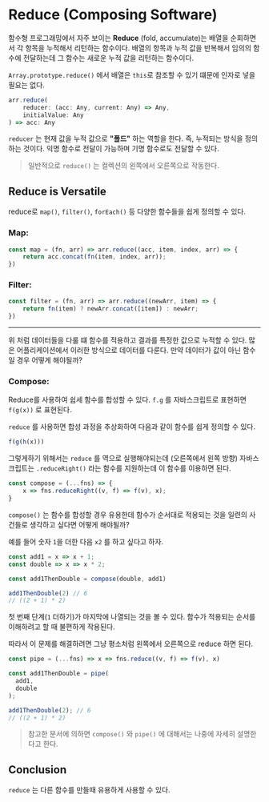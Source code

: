# Reduce (Composing Software)

함수형 프로그래밍에서 자주 보이는 **Reduce** (fold, accumulate)는 배열을 순회하면서 각 항목을 누적해서 리턴하는 함수이다. 배열의 항목과 누적 값을 반복해서 임의의 함수에 전달하는데 그 함수는 새로운 누적 값을 리턴하는 함수이다.

`Array.prototype.reduce()` 에서 배열은 `this`로 참조할 수 있기 떄문에 인자로 넣을 필요는 없다.

``` js
arr.reduce(
    reducer: (acc: Any, current: Any) => Any,
    initialValue: Any
) => acc: Any
```

`reducer` 는 현재 값을 누적 값으로 **"폴드"** 하는 역할을 한다. 즉, 누적되는 방식을 정의하는 것이다. 익명 함수로 전달이 가능하며 기명 함수로도 전달할 수 있다.

> 일반적으로 `reduce()` 는 컬렉션의 왼쪽에서 오른쪽으로 작동한다.

## Reduce is Versatile

reduce로 `map()`, `filter()`, `forEach()` 등 다양한 함수들을 쉽게 정의할 수 있다.

### Map:

``` js
const map = (fn, arr) => arr.reduce((acc, item, index, arr) => {
    return acc.concat(fn(item, index, arr));
})
```

### Filter:

``` js
const filter = (fn, arr) => arr.reduce((newArr, item) => {
    return fn(item) ? newArr.concat([item]) : newArr;
})
```
---

위 처럼 데이터들을 다룰 떄 함수를 적용하고 결과를 특정한 값으로 누적할 수 있다. 많은 어플리케이션에서 이러한 방식으로 데이터를 다룬다. 만약 데이터가 값이 아닌 함수일 경우 어떻게 해야될까?

### Compose:

Reduce를 사용하여 쉽세 함수를 합성할 수 있다. `f.g` 를 자바스크립트로 표현하면 `f(g(x))` 로 표현된다.

`reduce` 를 사용하면 합성 과정을 추상화하여 다음과 같이 함수를 쉽게 정의할 수 있다.

``` js
f(g(h(x)))
```

그렇게하기 위해서는 `reduce` 를 역으로 실행해야되는데 (오른쪽에서 왼쪽 방향) 자바스크립트는 `.reduceRight()` 라는 함수를 지원하는데 이 함수를 이용하면 된다.

``` js
const compose = (...fns) => {
    x => fns.reduceRight((v, f) => f(v), x);
}
```

`compose()` 는 함수를 합성할 경우 유용한데 함수가 순서대로 적용되는 것을 일련의 사건들로 생각하고 싶다면 어떻게 해야될까?

예를 들어 숫자 `1`을 더한 다음 `x2` 를 하고 싶다고 하자.

``` js
const add1 = x => x + 1;
const double => x => x * 2;

const add1ThenDouble = compose(double, add1)

add1ThenDouble(2) // 6
// ((2 + 1) * 2)
```

첫 번째 단계(`1` 더하기)가 마지막에 나열되는 것을 볼 수 있다. 함수가 적용되는 순서를 이해하려고 할 때 불편하게 작용된다.

따라서 이 문제를 해결하려면 그냥 평소처럼 왼쪽에서 오른쪽으로 reduce 하면 된다.

``` js
const pipe = (...fns) => x => fns.reduce((v, f) => f(v), x)

const add1ThenDouble = pipe(  
  add1,  
  double  
);

add1ThenDouble(2); // 6  
// ((2 + 1) * 2)
```

> 참고한 문서에 의하면 `compose()` 와 `pipe()` 에 대해서는 나중에 자세히 설명한다고 한다.

## Conclusion

`reduce` 는 다른 함수를 만들때 유용하게 사용할 수 있다.